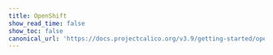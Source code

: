 ```yaml
---
title: OpenShift
show_read_time: false
show_toc: false
canonical_url: 'https://docs.projectcalico.org/v3.9/getting-started/openshift/index'
---
```


